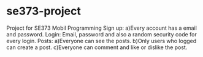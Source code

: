 # se373-project
Project for SE373 Mobil Programming 
Sign up:
a)Every account has a email and password.
Login:
Email, password and also a random security code for every login.
Posts:
a)Everyone can see the posts.
b)Only users who logged can create a post.
c)Everyone can comment and like or dislike the post.



